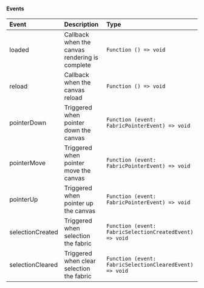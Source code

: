 #### Events

| Event            | Description                                    | Type                                                    |
| :--------------- | :--------------------------------------------- | :------------------------------------------------------ |
| loaded           | Callback when the canvas rendering is complete | `Function () => void`                                   |
| reload           | Callback when the canvas reload                | `Function () => void`                                   |
| pointerDown      | Triggered when pointer down the canvas         | `Function (event: FabricPointerEvent) => void`          |
| pointerMove      | Triggered when pointer move the canvas         | `Function (event: FabricPointerEvent) => void`          |
| pointerUp        | Triggered when pointer up the canvas           | `Function (event: FabricPointerEvent) => void`          |
| selectionCreated | Triggered when selection the fabric            | `Function (event: FabricSelectionCreatedEvent) => void` |
| selectionCleared | Triggered when clear selection the fabric      | `Function (event: FabricSelectionClearedEvent) => void` |
